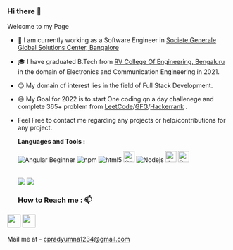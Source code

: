 ### Hi there 👋

<!--
**pradyumnac26/pradyumnac26** is a ✨ _special_ ✨ repository because its `README.md` (this file) appears on your GitHub profile.

Here are some ideas to get you started:

- 🔭 I’m currently working on ...
- 🌱 I’m currently learning ...
- 👯 I’m looking to collaborate on ...
- 🤔 I’m looking for help with ...
- 💬 Ask me about ...
- 📫 How to reach me: ...
- 😄 Pronouns: ...
- ⚡ Fun fact: ...
-->

<p> Welcome to my Page </p>

- 🔭 I am currently working as a Software Engineer in [Societe Generale Global Solutions Center, Bangalore](https://www.societegenerale.asia/en/)

- 🎓 I have graduated B.Tech from [RV College Of Engineering, Bengaluru](https://www.rvce.edu.in/) in the domain of Electronics and Communication Engineering in 2021.

- 😍 My domain of interest lies in the field of Full Stack Development.

- 😄 My Goal for 2022 is to start One coding qn a day challenege and complete 365+ problem from [LeetCode](https://leetcode.com/)/[GFG](https://www.geeksforgeeks.org/)/[Hackerrank](https://www.hackerrank.com/) .
 
- Feel Free to contact me regarding any projects or help/contributions for any project.
  
  **Languages and Tools :**  

  <p>
  <img alt="Angular Beginner" src="https://img.shields.io/badge/-Angular-DD0031?style=flat-square&logo=angular&logoColor=white" />
  <img alt="npm" src="https://img.shields.io/badge/-NPM-CB3837?style=flat-square&logo=npm&logoColor=white" />
  <img alt="html5" src="https://img.shields.io/badge/-HTML5-E34F26?style=flat-square&logo=html5&logoColor=white" />
  <img alt="C++" src="https://encrypted-tbn0.gstatic.com/images?q=tbn:ANd9GcQ5Nv0XNyegzB0AvP-uFh4_A76FVuPg8t2g5g&usqp=CAU" width="25" />
  <img alt="Nodejs" src="https://img.shields.io/badge/-Nodejs-43853d?style=flat-square&logo=Node.js&logoColor=white" />
  <img alt="Java" src="https://encrypted-tbn0.gstatic.com/images?q=tbn:ANd9GcS2JUWCn2AMo388LKpfYlmEyBf_4gpBnVCx2EQhtjXaWj5Gc00gEsXJhffAg56LQIeJpbw&usqp=CAU" width="25" />
  <img alt="Python" src="https://cdn.iconscout.com/icon/free/png-256/python-3521655-2945099.png" width="25" />
  </p>
  
  <br/>
  <img align='center' src="https://github-readme-stats.vercel.app/api?username=pradyumnac26&show_icons=true&title_color=00ff41&icon_color=82eefd&text_color=afafaf&bg_color=151515&hide=contribs">
  <img align="center" src="https://github-readme-stats.vercel.app/api/top-langs/?username=pradyumnac26&layout=compact&theme=buefy&hide_border=true&title_color=00ff41&icon_color=82eefd&text_color=afafaf&bg_color=151515" >
  
  
  
  
  
  ### How to Reach me : 📫


[<img src="https://upload.wikimedia.org/wikipedia/commons/thumb/c/ca/LinkedIn_logo_initials.png/768px-LinkedIn_logo_initials.png" width="30px">](https://www.linkedin.com/in/pradyumna-c-a652b117a/)
[<img src="https://user-images.githubusercontent.com/36606431/115982693-a83cf780-a5ba-11eb-9b9e-3633f9366761.png" width="30px">](https://www.instagram.com/im_praddy/)

Mail me at - cpradyumna1234@gmail.com
  
